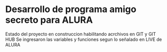 <h1>Desarrollo de programa amigo secreto para ALURA</h1>

Estado del proyecto en construccion habilitando acrchivos en GIT y GIT HUB
Se ingresaron las variables y funciones segun lo señalado en LIVE de ALURA
